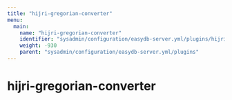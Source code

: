 ```yaml
---
title: "hijri-gregorian-converter"
menu:
  main:
    name: "hijri-gregorian-converter"
    identifier: "sysadmin/configuration/easydb-server.yml/plugins/hijri-gregorian-converter"
    weight: -930
    parent: "sysadmin/configuration/easydb-server.yml/plugins"
---
```


# hijri-gregorian-converter